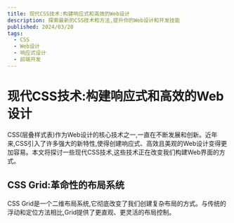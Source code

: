```yaml
---
title: 现代CSS技术:构建响应式和高效的Web设计
description: 探索最新的CSS技术和方法,提升你的Web设计和开发技能
published: 2024/03/20
tags:
  - CSS
  - Web设计
  - 响应式设计
  - 前端开发
---
```


# 现代CSS技术:构建响应式和高效的Web设计

CSS(层叠样式表)作为Web设计的核心技术之一,一直在不断发展和创新。近年来,CSS引入了许多强大的新特性,使得创建响应式、高效且美观的Web设计变得更加容易。本文将探讨一些现代CSS技术,这些技术正在改变我们构建Web界面的方式。

## CSS Grid:革命性的布局系统

CSS Grid是一个二维布局系统,它彻底改变了我们创建复杂布局的方式。与传统的浮动和定位方法相比,Grid提供了更直观、更灵活的布局控制。
